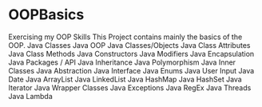 # OOPBasics
Exercising my OOP Skills
This Project contains mainly the basics of the OOP. 
Java Classes
Java OOP
Java Classes/Objects
Java Class Attributes
Java Class Methods
Java Constructors
Java Modifiers
Java Encapsulation
Java Packages / API
Java Inheritance
Java Polymorphism
Java Inner Classes
Java Abstraction
Java Interface
Java Enums
Java User Input
Java Date
Java ArrayList
Java LinkedList
Java HashMap
Java HashSet
Java Iterator
Java Wrapper Classes
Java Exceptions
Java RegEx
Java Threads
Java Lambda
